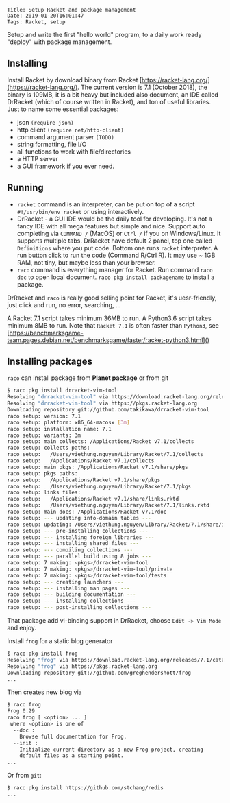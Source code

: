     Title: Setup Racket and package management
    Date: 2019-01-20T16:01:47
    Tags: Racket, setup

Setup and write the first "hello world" program, to a daily work ready "deploy" with package management.

<!-- more -->

## Installing
Install Racket by download binary from Racket [https://racket-lang.org/](https://racket-lang.org/).
The current version is 7.1 (October 2018), the binary is 109MB, it is a bit
heavy but included also document, an IDE called DrRacket (which of course written
in Racket), and ton of useful libraries. Just to name some essential packages:
- json  `(require json)`
- http client `(require net/http-client)`
- command argument parser `(TODO)`
- string formatting, file I/O
- all functions to work with file/directories
- a HTTP server
- a GUI framework if you ever need.

## Running
- `racket` command is an interpreter, can be put on top of a script
`#!/usr/bin/env racket` or using interactively.
- DrRacket - a GUI IDE would be the daily tool for developing. It's not a fancy
IDE with all mega features but simple and nice. Support auto completing via
`COMMAND /` (MacOS) or `Ctrl /` if you on Windows/Linux. It supports multiple
tabs. DrRacket have default 2 panel, top one called `Definitions` where you put
code. Bottom one runs `racket` interpreter. A run button click to run the
code (Command R/Ctrl R). It may use ~ 1GB RAM, not tiny, but maybe less than
your browser.
- `raco` command is everything manager for Racket. Run command `raco doc` to
open local document. `raco pkg install packagename` to install a package.

DrRacket and `raco` is really good selling point for Racket, it's uesr-friendly,
just click and run, no error, searching, ...

A Racket 7.1 script takes minimum 36MB to run. A Python3.6 script takes minimum
8MB to run. Note that `Racket 7.1` is often faster than `Python3`, see
[https://benchmarksgame-team.pages.debian.net/benchmarksgame/faster/racket-python3.html]()

## Installing packages

`raco` can install package from **Planet package** or from git

```sh
$ raco pkg install drracket-vim-tool
Resolving "drracket-vim-tool" via https://download.racket-lang.org/releases/7.1/catalog/
Resolving "drracket-vim-tool" via https://pkgs.racket-lang.org
Downloading repository git://github.com/takikawa/drracket-vim-tool
raco setup: version: 7.1
raco setup: platform: x86_64-macosx [3m]
raco setup: installation name: 7.1
raco setup: variants: 3m
raco setup: main collects: /Applications/Racket v7.1/collects
raco setup: collects paths:
raco setup:   /Users/viethung.nguyen/Library/Racket/7.1/collects
raco setup:   /Applications/Racket v7.1/collects
raco setup: main pkgs: /Applications/Racket v7.1/share/pkgs
raco setup: pkgs paths:
raco setup:   /Applications/Racket v7.1/share/pkgs
raco setup:   /Users/viethung.nguyen/Library/Racket/7.1/pkgs
raco setup: links files:
raco setup:   /Applications/Racket v7.1/share/links.rktd
raco setup:   /Users/viethung.nguyen/Library/Racket/7.1/links.rktd
raco setup: main docs: /Applications/Racket v7.1/doc
raco setup: --- updating info-domain tables ---
raco setup: updating: /Users/viethung.nguyen/Library/Racket/7.1/share/info-cache.rktd
raco setup: --- pre-installing collections ---
raco setup: --- installing foreign libraries ---
raco setup: --- installing shared files ---
raco setup: --- compiling collections ---
raco setup: --- parallel build using 8 jobs ---
raco setup: 7 making: <pkgs>/drracket-vim-tool
raco setup: 7 making: <pkgs>/drracket-vim-tool/private
raco setup: 7 making: <pkgs>/drracket-vim-tool/tests
raco setup: --- creating launchers ---
raco setup: --- installing man pages ---
raco setup: --- building documentation ---
raco setup: --- installing collections ---
raco setup: --- post-installing collections ---
```

That package add vi-binding support in DrRacket, choose `Edit -> Vim Mode`
and enjoy.

Install `frog` for a static blog generator

```sh
$ raco pkg install frog
Resolving "frog" via https://download.racket-lang.org/releases/7.1/catalog/
Resolving "frog" via https://pkgs.racket-lang.org
Downloading repository git://github.com/greghendershott/frog
...
```

Then creates new blog via

```sh
$ raco frog
Frog 0.29
raco frog [ <option> ... ]
 where <option> is one of
  --doc :
    Browse full documentation for Frog.
  --init :
    Initialize current directory as a new Frog project, creating
    default files as a starting point.
...
```

Or from `git`:

```sh
$ raco pkg install https://github.com/stchang/redis
...
```
